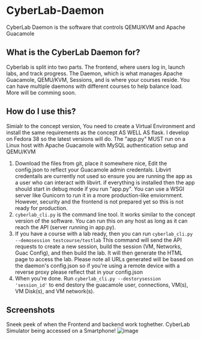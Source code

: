 # CyberLab-Daemon
CyberLab Daemon is the software that controls QEMU/KVM and Apache Guacamole

## What is the CyberLab Daemon for?
Cyberlab is split into two parts. The frontend, where users log in, launch labs, and track progress. The Daemon, which is what manages Apache Guacamole, QEMU/KVM, Sessions, and is where your courses reside. 
You can have multiple daemons with different courses to help balance load. More will be comming soon. 

## How do I use this?
Simialr to the concept version, You need to create a Virtual Environment and install the same requirements as the concept AS WELL AS flask. I develop on Fedora 38 so the latest versions will do. The "app.py" MUST run on a Linux host with Apache Guacamole with MySQL authentication setup and QEMU/KVM

1. Download the files from git, place it somewhere nice, Edit the config.json to reflect your Guacamole admin credentals. Libvirt credentails are currently not used so ensure you are running the app as a user who can interact with libvirt. if everything is installed then the app should start in debug mode if you run "app.py". You can use a WSGI server like Gunicorn to run it in a more production-like enviornment. However, security and the frontend is not prepared yet so this is not ready for production.
2. `cyberlab_cli.py` is the command line tool. It works similar to the concept version of the software. You can run this on any host as long as it can reach the API (server running in app.py).
3. If you have a course with a lab ready, then you can run `cyberlab_cli.py --demosession testcourse/testlab` This command will send the API requests to create a new session, build the session (VM, Networks, Guac Config), and then build the lab. It will then generate the HTML page to access the lab. Please note all URLs generated will be based on the daemon's config.json so if you're using a remote device with a reverse proxy please reflect that in your config.json
4. When you're done. Run `cyberlab_cli.py --destorysession 'session_id'` to end destory the guacamole user, connections, VM(s), VM Disk(s), and VM network(s).


## Screenshots

Sneek peek of when the Frontend and backend work toghether. CyberLab Simulator being accessed on a Smartphone!
![image](https://github.com/andrewfer000/CyberLab-Daemon/assets/9620913/fe556fd3-2a85-427c-9d06-b84a2e08334a)
